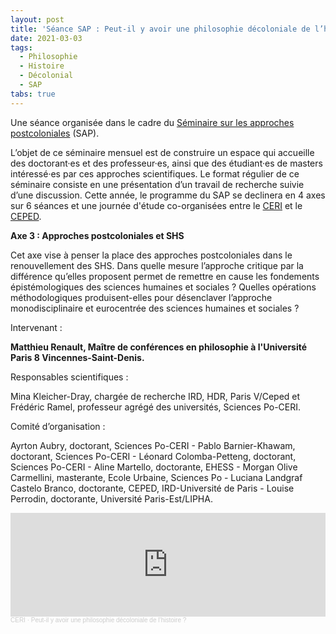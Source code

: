 ```yaml
---
layout: post
title: 'Séance SAP : Peut-il y avoir une philosophie décoloniale de l’histoire ?'
date: 2021-03-03
tags:
  - Philosophie
  - Histoire
  - Décolonial
  - SAP
tabs: true
---
```


Une séance organisée dans le cadre du [Séminaire sur les approches postcoloniales](http://www.sciencespo.fr/ceri/fr/content/seminaire-sur-les-approches-postcoloniales-sap-1) (SAP).

L’objet de ce séminaire mensuel est de construire un espace qui accueille des
doctorant·es et des professeur·es, ainsi que des étudiant·es de masters
intéressé·es par ces approches scientifiques. Le format régulier de ce
séminaire consiste en une présentation d’un travail de recherche suivie d’une
discussion. Cette année, le programme du SAP se declinera en 4 axes sur 6
séances et une journée d'étude co-organisées entre le
[CERI](http://www.sciencespo.fr/ceri/fr) et le [CEPED](https://www.ceped.org/).

**Axe 3 : Approches postcoloniales et SHS**

Cet axe vise à penser la place des approches postcoloniales dans le renouvellement des SHS. Dans quelle mesure l’approche critique par la différence qu’elles proposent permet de remettre en cause les fondements épistémologiques des sciences humaines et sociales ? Quelles opérations méthodologiques produisent-elles pour désenclaver l’approche monodisciplinaire et eurocentrée des sciences humaines et sociales ?

Intervenant :

**Matthieu Renault, Maître de conférences en philosophie à l'Université Paris 8
Vincennes-Saint-Denis.**

Responsables scientifiques :

Mina Kleicher-Dray, chargée de recherche IRD, HDR, Paris V/Ceped et Frédéric
Ramel, professeur agrégé des universités, Sciences Po-CERI.

Comité d’organisation :

Ayrton Aubry, doctorant, Sciences Po-CERI - Pablo Barnier-Khawam, doctorant,
Sciences Po-CERI - Léonard Colomba-Petteng, doctorant, Sciences Po-CERI - Aline
Martello, doctorante, EHESS -  Morgan Olive Carmellini, masterante, Ecole
Urbaine, Sciences Po - Luciana Landgraf Castelo Branco, doctorante, CEPED,
IRD-Université de Paris -  Louise Perrodin, doctorante, Université
Paris-Est/LIPHA.

<iframe width="100%" height="166" scrolling="no" frameborder="no" allow="autoplay" src="https://w.soundcloud.com/player/?url=https%3A//api.soundcloud.com/tracks/998480704&color=e6142d"></iframe><div style="font-size: 10px; color: #cccccc;line-break: anywhere;word-break: normal;overflow: hidden;white-space: nowrap;text-overflow: ellipsis; font-family: Interstate,Lucida Grande,Lucida Sans Unicode,Lucida Sans,Garuda,Verdana,Tahoma,sans-serif;font-weight: 100;"><a href="https://soundcloud.com/ceri-5" title="CERI" target="_blank" style="color: #cccccc; text-decoration: none;">CERI</a> · <a href="https://soundcloud.com/ceri-5/peut-il-y-avoir-une-philosophie-decoloniale-de-lhistoire" title="Peut-il y avoir une philosophie décoloniale de l’histoire ?" target="_blank" style="color: #cccccc; text-decoration: none;">Peut-il y avoir une philosophie décoloniale de l’histoire ?</a></div>
